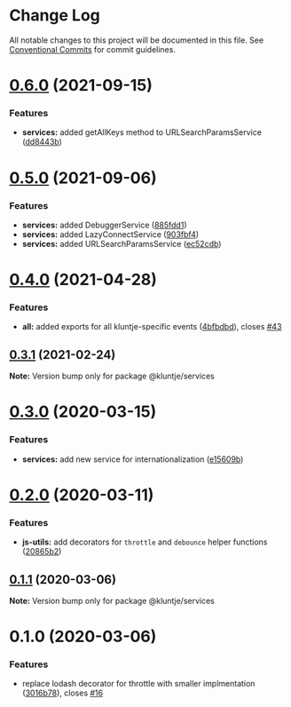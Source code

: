 # Change Log

All notable changes to this project will be documented in this file.
See [Conventional Commits](https://conventionalcommits.org) for commit guidelines.

# [0.6.0](https://github.com/kluntje/kluntje/tree/develop/packages/services/compare/@kluntje/services@0.5.0...@kluntje/services@0.6.0) (2021-09-15)


### Features

* **services:** added getAllKeys method to URLSearchParamsService ([dd8443b](https://github.com/kluntje/kluntje/tree/develop/packages/services/commit/dd8443bf1cddcae87e939872a70aa11dd31e8941))





# [0.5.0](https://github.com/kluntje/kluntje/tree/develop/packages/services/compare/@kluntje/services@0.4.0...@kluntje/services@0.5.0) (2021-09-06)


### Features

* **services:** added DebuggerService ([885fdd1](https://github.com/kluntje/kluntje/tree/develop/packages/services/commit/885fdd1c9288ee3d840d6945ede8b3d60605f017))
* **services:** added LazyConnectService ([903fbf4](https://github.com/kluntje/kluntje/tree/develop/packages/services/commit/903fbf4edb838d58f7d4f8c0713910cc0b4d182c))
* **services:** added URLSearchParamsService ([ec52cdb](https://github.com/kluntje/kluntje/tree/develop/packages/services/commit/ec52cdbe867a8bcf03172116bbf90f8de6f84ba5))





# [0.4.0](https://github.com/kluntje/kluntje/tree/develop/packages/services/compare/@kluntje/services@0.3.1...@kluntje/services@0.4.0) (2021-04-28)


### Features

* **all:** added exports for all kluntje-specific events ([4bfbdbd](https://github.com/kluntje/kluntje/tree/develop/packages/services/commit/4bfbdbd74a04fd0dd8696ef22736a25a7e7749c7)), closes [#43](https://github.com/kluntje/kluntje/tree/develop/packages/services/issues/43)





## [0.3.1](https://github.com/kluntje/kluntje/tree/develop/packages/services/compare/@kluntje/services@0.3.0...@kluntje/services@0.3.1) (2021-02-24)

**Note:** Version bump only for package @kluntje/services





# [0.3.0](https://github.com/kluntje/kluntje/tree/develop/packages/services/compare/@kluntje/services@0.2.0...@kluntje/services@0.3.0) (2020-03-15)


### Features

* **services:** add new service for internationalization ([e15609b](https://github.com/kluntje/kluntje/tree/develop/packages/services/commit/e15609b917e2475037fc41c1ac4316dc6bc4b5da))





# [0.2.0](https://github.com/kluntje/kluntje/tree/develop/packages/services/compare/@kluntje/services@0.1.1...@kluntje/services@0.2.0) (2020-03-11)


### Features

* **js-utils:** add decorators for `throttle` and `debounce` helper functions ([20865b2](https://github.com/kluntje/kluntje/tree/develop/packages/services/commit/20865b234cac682f2e303c695c2dbd1b817e7e6f))





## [0.1.1](https://github.com/kluntje/kluntje/tree/develop/packages/services/compare/@kluntje/services@0.1.0...@kluntje/services@0.1.1) (2020-03-06)

**Note:** Version bump only for package @kluntje/services





# 0.1.0 (2020-03-06)


### Features

* replace lodash decorator for throttle with smaller implmentation ([3016b78](https://github.com/kluntje/kluntje/commit/3016b78333c1a9ed672df49e3cb58001ba8b7d61)), closes [#16](https://github.com/kluntje/kluntje/issues/16)
